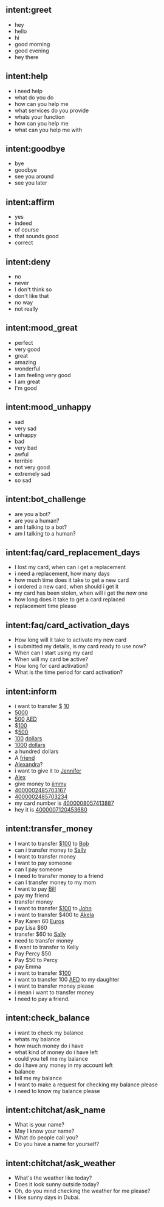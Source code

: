 ## intent:greet
- hey
- hello
- hi
- good morning
- good evening
- hey there

## intent:help
- i need help
- what do you do
- how can you help me
- what services do you provide
- whats your function
- how can you help me
- what can you help me with

## intent:goodbye
- bye
- goodbye
- see you around
- see you later

## intent:affirm
- yes
- indeed
- of course
- that sounds good
- correct

## intent:deny
- no
- never
- I don't think so
- don't like that
- no way
- not really

## intent:mood_great
- perfect
- very good
- great
- amazing
- wonderful
- I am feeling very good
- I am great
- I'm good

## intent:mood_unhappy
- sad
- very sad
- unhappy
- bad
- very bad
- awful
- terrible
- not very good
- extremely sad
- so sad

## intent:bot_challenge
- are you a bot?
- are you a human?
- am I talking to a bot?
- am I talking to a human?

## intent:faq/card_replacement_days
- I lost my card, when can i get a replacement
- i need a replacement, how many days
- how much time does it take to get a new card
- i ordered a new card, when should i get it
- my card has been stolen, when will i get the new one
- how long does it take to get a card replaced
- replacement time please

## intent:faq/card_activation_days
- How long will it take to activate my new card
- i submitted my details, is my card ready to use now?
- When can I start using my card
- When will my card be active?
- How long for card activation?
- What is the time period for card activation?

## intent:inform
- i want to transfer [$](currency) [10](amount_of_money)
- [5000](amount_of_money)
- [500](amount_of_money) [AED](currency)
- $[100](amount_of_money)
- $[500](amount_of_money)
- [100](amount_of_money) [dollars](currency)
- [1000](amount_of_money) [dollars](currency)
- a hundred dollars
- A [friend](person)
- [Alexandra](person)?
- i want to give it to [Jennifer](person)
- [Alex](person)
- give money to [jimmy](person)
- [4000002485703167](card_number)
- [4000002485703234](card_number)
- my card number is [4000008057413887](card_number)
- hey it is [4000007120453680](card_number)

## intent:transfer_money
- I want to transfer [$](currency)[100](amount_of_money) to [Bob](person)
- can i transfer money to [Sally](person)
- I want to transfer money
- I want to pay someone
- can I pay someone
- I need to transfer money to a friend
- can I transfer money to my mom
- I want to pay [Bill](person)
- pay my friend
- transfer money
- I want to transfer [$](currency)[100](amount_of_money) to [John](person)
- i want to transfer $400 to [Akela](person)
- Pay Karen 60 [Euros](currency)
- pay Lisa $60
- transfer $60 to [Sally](person)
- need to transfer money
- II want to transfer to Kelly
- Pay Percy $50
- Pay $50 to Percy
- pay Emma
- i want to transfer $[100](amount_of_money) 
- i want to transfer 100 [AED](currency) to my daughter
- i want to transfer money please
- i mean i want to transfer money
- I need to pay a friend.

## intent:check_balance
- i want to check my balance
- whats my balance
- how much money do i have
- what kind of money do i have left
- could you tell me my balance
- do i have any money in my account left
- balance
- tell me my balance 
- I want to make a request for checking my balance please
- i need to know my balance please

## intent:chitchat/ask_name
- What is your name?
- May I know your name?
- What do people call you?
- Do you have a name for yourself?

## intent:chitchat/ask_weather
- What's the weather like today?
- Does it look sunny outside today?
- Oh, do you mind checking the weather for me please?
- I like sunny days in Dubai.

